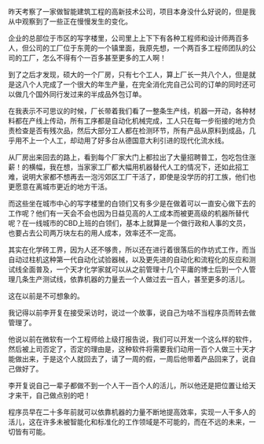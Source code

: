 <p>昨天考察了一家做智能建筑工程的高新技术公司，项目本身没什么好说的，但是我从中观察到了一些正在慢慢发生的变化。</p><p>企业的总部位于市区的写字楼里，公司里上上下下有各种工程师和设计师两百多人，但公司的工厂位于东莞的一个镇里面，我原先想，一个两百多工程师团队的公司的工厂，怎么不得有个一百多甚至更多的工人啊！</p><p>到了之后才发现，硕大的一个厂房，只有七个工人，算上厂长一共八个人，但是就是这八个人完成了一个很大的年生产量，在完全消化完自己公司的订单的同时还可以做几个国外同行发过来的半成品外包订单。</p><p>在我表示不可思议的时候，厂长带着我们看了一整条生产线，机器一开动，各种材料都在产线上传动，所有工序都是自动化机械完成，工人只在每一步衔接的地方负责检查是否有残次品，然后大部分工人都在检测环节，所有产品从原料到成品，几乎用不上一个人工，却动用了好多台从德国意大利引进的现代化流水线。</p><p>从厂房出来回去的路上，看到每个厂家大门上都拉出了大量招聘普工，包吃包住涨薪！的横幅，我在想，当家家工厂都大幅用机器替代人工的情况下，还如此招工难，说明大家都不想再去一泡污郊区工厂干活了，即使是没学历的打工族，他们也更愿意在离城市更近的地方干活。</p><p>而这些坐在城市中心的写字楼里的白领们又有多少是在做着可以一直安心做下去的工作呢？他们有一天会不会也因为日益见高的人工成本而被更高级的机器所替代呢？在一线城市的CBD上班的白领们，基本上就算是一个做行政和人事的文员，也要占去公司两万块左右的用人成本，效率还不一定高。</p><p>其实在化学砖工界，因为人还不够贵，所以还在进行着很落后的作坊式工作，而当自动过柱机这种第一代自动化试验器械，以及更先进的自动化和流程化的反应和测试线全面普及，一个天才化学家就可以从之前管理十几个平庸的博士后到一个人管理几条生产测试线，依靠机器的力量去一个人做过去一百人，甚至更多的活儿。</p><p>这在以前是不可想象的。</p><p>我记得以前李开复在接受采访时，说过一个故事，说自己为啥不当程序员而转去做管理了。</p><p>他说以前在微软有一个工程师给上级打报告说，我们可以开发一个这么样的软件，然后被上司否定了，否定的理由是，这种软件将需要我们动用一百个人做三十天才能做出来，于是这个人就回去了，请了一周的假，一周后他带着产品回来了，说自己做好了。</p><p>李开复说自己一辈子都做不到一个人干一百个人的活儿，所以他还是把位置让给天才来干，自己做点别的吧！</p><p>程序员早在二十多年前就可以依靠机器的力量不断地提高效率，实现一人干多人的活儿，这在许多未被智能化和标准化的工作领域是不可能的，而在不远的未来，一切皆有可能。</p>